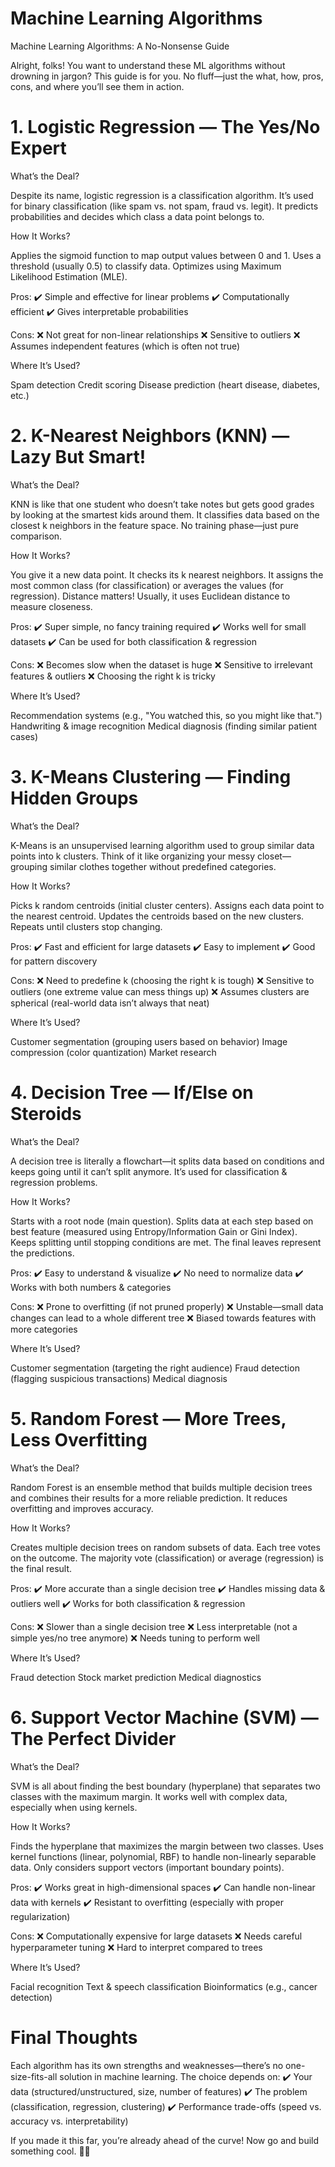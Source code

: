 
# Machine Learning Algorithms 

Machine Learning Algorithms: A No-Nonsense Guide

Alright, folks! You want to understand these ML algorithms without drowning in jargon? This guide is for you. No fluff—just the what, how, pros, cons, and where you’ll see them in action. 

# 1. Logistic Regression — The Yes/No Expert

What’s the Deal?

Despite its name, logistic regression is a classification algorithm. It’s used for binary classification (like spam vs. not spam, fraud vs. legit). It predicts probabilities and decides which class a data point belongs to.

How It Works?

Applies the sigmoid function to map output values between 0 and 1.
Uses a threshold (usually 0.5) to classify data.
Optimizes using Maximum Likelihood Estimation (MLE).

Pros:
✔️ Simple and effective for linear problems
✔️ Computationally efficient
✔️ Gives interpretable probabilities

Cons:
❌ Not great for non-linear relationships
❌ Sensitive to outliers
❌ Assumes independent features (which is often not true)

Where It’s Used?

Spam detection
Credit scoring
Disease prediction (heart disease, diabetes, etc.) 

# 2. K-Nearest Neighbors (KNN) — Lazy But Smart!

What’s the Deal?

KNN is like that one student who doesn’t take notes but gets good grades by looking at the smartest kids around them. It classifies data based on the closest k neighbors in the feature space. No training phase—just pure comparison.

How It Works?

You give it a new data point.
It checks its k nearest neighbors.
It assigns the most common class (for classification) or averages the values (for regression).
Distance matters! Usually, it uses Euclidean distance to measure closeness.

Pros:
✔️ Super simple, no fancy training required
✔️ Works well for small datasets
✔️ Can be used for both classification & regression

Cons:
❌ Becomes slow when the dataset is huge
❌ Sensitive to irrelevant features & outliers
❌ Choosing the right k is tricky

Where It’s Used?

Recommendation systems (e.g., "You watched this, so you might like that.")
Handwriting & image recognition
Medical diagnosis (finding similar patient cases)

# 3. K-Means Clustering — Finding Hidden Groups

What’s the Deal?

K-Means is an unsupervised learning algorithm used to group similar data points into k clusters. Think of it like organizing your messy closet—grouping similar clothes together without predefined categories.

How It Works?

Picks k random centroids (initial cluster centers).
Assigns each data point to the nearest centroid.
Updates the centroids based on the new clusters.
Repeats until clusters stop changing.

Pros:
✔️ Fast and efficient for large datasets
✔️ Easy to implement
✔️ Good for pattern discovery

Cons:
❌ Need to predefine k (choosing the right k is tough)
❌ Sensitive to outliers (one extreme value can mess things up)
❌ Assumes clusters are spherical (real-world data isn’t always that neat)

Where It’s Used?

Customer segmentation (grouping users based on behavior)
Image compression (color quantization)
Market research

# 4. Decision Tree — If/Else on Steroids

What’s the Deal?

A decision tree is literally a flowchart—it splits data based on conditions and keeps going until it can’t split anymore. It’s used for classification & regression problems.

How It Works?

Starts with a root node (main question).
Splits data at each step based on best feature (measured using Entropy/Information Gain or Gini Index).
Keeps splitting until stopping conditions are met.
The final leaves represent the predictions.

Pros:
✔️ Easy to understand & visualize
✔️ No need to normalize data
✔️ Works with both numbers & categories

Cons:
❌ Prone to overfitting (if not pruned properly)
❌ Unstable—small data changes can lead to a whole different tree
❌ Biased towards features with more categories

Where It’s Used?

Customer segmentation (targeting the right audience)
Fraud detection (flagging suspicious transactions)
Medical diagnosis

# 5. Random Forest — More Trees, Less Overfitting

What’s the Deal?

Random Forest is an ensemble method that builds multiple decision trees and combines their results for a more reliable prediction. It reduces overfitting and improves accuracy.

How It Works?

Creates multiple decision trees on random subsets of data.
Each tree votes on the outcome.
The majority vote (classification) or average (regression) is the final result.

Pros:
✔️ More accurate than a single decision tree
✔️ Handles missing data & outliers well
✔️ Works for both classification & regression

Cons:
❌ Slower than a single decision tree
❌ Less interpretable (not a simple yes/no tree anymore)
❌ Needs tuning to perform well

Where It’s Used?

Fraud detection
Stock market prediction
Medical diagnostics

# 6. Support Vector Machine (SVM) — The Perfect Divider

What’s the Deal?

SVM is all about finding the best boundary (hyperplane) that separates two classes with the maximum margin. It works well with complex data, especially when using kernels.

How It Works?

Finds the hyperplane that maximizes the margin between two classes.
Uses kernel functions (linear, polynomial, RBF) to handle non-linearly separable data.
Only considers support vectors (important boundary points).

Pros:
✔️ Works great in high-dimensional spaces
✔️ Can handle non-linear data with kernels
✔️ Resistant to overfitting (especially with proper regularization)

Cons:
❌ Computationally expensive for large datasets
❌ Needs careful hyperparameter tuning
❌ Hard to interpret compared to trees

Where It’s Used?

Facial recognition
Text & speech classification
Bioinformatics (e.g., cancer detection)

# Final Thoughts

Each algorithm has its own strengths and weaknesses—there’s no one-size-fits-all solution in machine learning. The choice depends on:
✔️ Your data (structured/unstructured, size, number of features)
✔️ The problem (classification, regression, clustering)
✔️ Performance trade-offs (speed vs. accuracy vs. interpretability)

If you made it this far, you’re already ahead of the curve! Now go and build something cool. 🚀🔥

